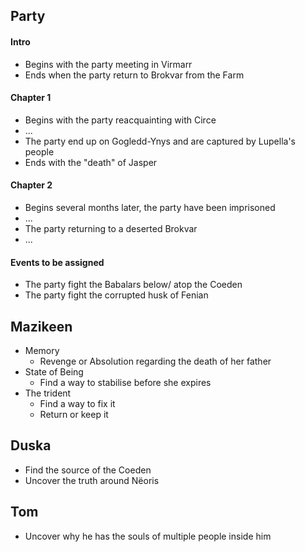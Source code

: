 ## Party
#### Intro
- Begins with the party meeting in Virmarr
- Ends when the party return to Brokvar from the Farm
#### Chapter 1
- Begins with the party reacquainting with Circe
- ...
- The party end up on Gogledd-Ynys and are captured by Lupella's people
- Ends with the "death" of Jasper
#### Chapter 2
- Begins several months later, the party have been imprisoned
- ...
- The party returning to a deserted Brokvar
- ...

#### Events to be assigned
- The party fight the Babalars below/ atop the Coeden
- The party fight the corrupted husk of Fenian

## Mazikeen
- Memory
	- Revenge or Absolution regarding the death of her father
- State of Being
	- Find a way to stabilise before she expires
- The trident
	- Find a way to fix it
	- Return or keep it

## Duska
- Find the source of the Coeden
- Uncover the truth around Nëoris

## Tom
- Uncover why he has the souls of multiple people inside him
